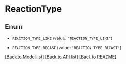 # ReactionType

## Enum


* `REACTION_TYPE_LIKE` (value: `"REACTION_TYPE_LIKE"`)

* `REACTION_TYPE_RECAST` (value: `"REACTION_TYPE_RECAST"`)


[[Back to Model list]](../README.md#documentation-for-models) [[Back to API list]](../README.md#documentation-for-api-endpoints) [[Back to README]](../README.md)


